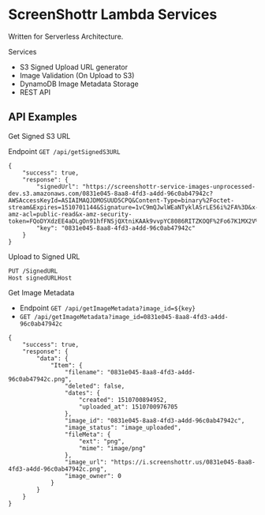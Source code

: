 # ScreenShottr Lambda Services

Written for Serverless Architecture.

Services

 * S3 Signed Upload URL generator
 * Image Validation (On Upload to S3)
 * DynamoDB Image Metadata Storage
 * REST API


## API Examples

Get Signed S3 URL

Endpoint `GET /api/getSignedS3URL`
```
{
    "success": true,
    "response": {
        "signedUrl": "https://screenshottr-service-images-unprocessed-dev.s3.amazonaws.com/0831e045-8aa8-4fd3-a4dd-96c0ab47942c?AWSAccessKeyId=ASIAIMAQJDMOSUUD5CPQ&Content-Type=binary%2Foctet-stream&Expires=1510701144&Signature=1vC9mQJwlWEaNTyklASrLE56i%2FA%3D&x-amz-acl=public-read&x-amz-security-token=FQoDYXdzEE4aDLgOn91hfFNSjQXtniKAAk9vvpYC8086RITZKOQF%2Fo67K1MX2V%2Fr2JlPA%2FajSI1h9o%2FeaVcQ8%2FKtvnbA4DGsYbugJ5VJcHnDx5TluCW2IaAIRtOEsv0PPmvclc98GKiIjwhRUN5LNnso%2FUsPpsVriBvvKjHmcxiAmdstWnjy2XaebmDzOub6XzEMR%2FVGNiwstAcjOQOndoTKoP%2B3cLuZpPfw%2FRohFLKvzradSPQR1D3CfaNMcMlEF8mQpKKa2rr0WxQAW9ldM3VrWUV7GG7%2BwYIPu3Rp2o1UJKtjeUZyXkY88FCSu1kKCi6Hf900Ur4YW%2BsAx0mSXPrS5FXJiGI8kGBmdo7iYTyQ%2F7nWDuS%2FPgso7bit0AU%3D",
        "key": "0831e045-8aa8-4fd3-a4dd-96c0ab47942c"
    }
}
```

Upload to Signed URL
```
PUT /SignedURL
Host signedURLHost
```

Get Image Metadata

* Endpoint `GET /api/getImageMetadata?image_id=${key}`
* `GET /api/getImageMetadata?image_id=0831e045-8aa8-4fd3-a4dd-96c0ab47942c`

```
{
    "success": true,
    "response": {
        "data": {
            "Item": {
                "filename": "0831e045-8aa8-4fd3-a4dd-96c0ab47942c.png",
                "deleted": false,
                "dates": {
                    "created": 1510700894952,
                    "uploaded_at": 1510700976705
                },
                "image_id": "0831e045-8aa8-4fd3-a4dd-96c0ab47942c",
                "image_status": "image_uploaded",
                "fileMeta": {
                    "ext": "png",
                    "mime": "image/png"
                },
                "image_url": "https://i.screenshottr.us/0831e045-8aa8-4fd3-a4dd-96c0ab47942c.png",
                "image_owner": 0
            }
        }
    }
}
```

